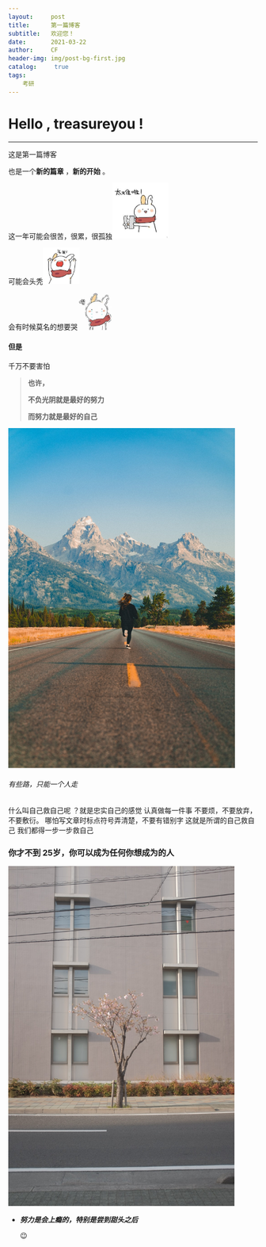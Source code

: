 ```yaml
---
layout:     post
title:      第一篇博客
subtitle:   欢迎您！
date:       2021-03-22
author:     CF
header-img: img/post-bg-first.jpg
catalog: 	 true
tags:
    考研
---
```






# Hello , treasureyou !

---





这是第一篇博客



也是一个**新的篇章** ，**新的开始** 。

这一年可能会很苦，很累，很孤独<img src="img\alls-2.png" style="zoom: 50%;" />



可能会头秃<img src="img\alls-3.png" style="zoom: 33%;" />

会有时候莫名的想要哭<img src="img\alls-4.png" style="zoom:33%;" />

#### 但是

千万不要害怕

> **也许，**
>
> **不负光阴就是最好的努力**
>
> **而努力就是最好的自己**

<img src="img\alls-5.png" style="zoom: 67%;" />



###### 有些路，只能一个人走



什么叫自己救自己呢 ？就是忠实自己的感觉
认真做每一件事
不要烦，不要放弃，不要敷衍。
哪怕写文章时标点符号弄清楚，不要有错别字
这就是所谓的自己救自己
我们都得一步一步救自己



### 你才不到 **25**岁，你可以成为任何你想成为的人

<img src="img\alls-6.png" style="zoom:67%;" />

* ***努力是会上瘾的，特别是尝到甜头之后*** 

  :wink:
